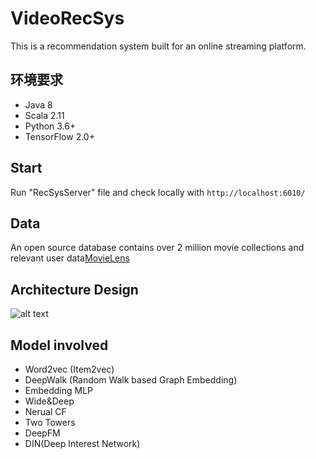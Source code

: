 # VideoRecSys
This is a recommendation system built for an online streaming platform.

## 环境要求
* Java 8
* Scala 2.11
* Python 3.6+
* TensorFlow 2.0+

## Start
Run "RecSysServer" file and check locally with `http://localhost:6010/`

## Data
An open source database contains over 2 million movie collections and relevant user data[MovieLens](https://grouplens.org/datasets/movielens/)

## Architecture Design
![alt text](https://github.com/wzhe06/SparrowRecSys/raw/master/docs/sparrowrecsysarch.png)

## Model involved
* Word2vec (Item2vec)
* DeepWalk (Random Walk based Graph Embedding)
* Embedding MLP
* Wide&Deep
* Nerual CF
* Two Towers
* DeepFM
* DIN(Deep Interest Network)

